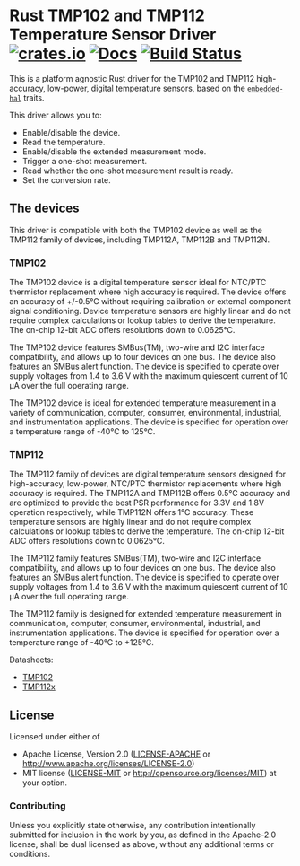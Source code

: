 # Rust TMP102 and TMP112 Temperature Sensor Driver [![crates.io](https://img.shields.io/crates/v/tmp1x2.svg)](https://crates.io/crates/tmp1x2) [![Docs](https://docs.rs/tmp1x2/badge.svg)](https://docs.rs/tmp1x2) [![Build Status](https://travis-ci.org/eldruin/tmp1x2-rs.svg?branch=master)](https://travis-ci.org/eldruin/tmp1x2-rs)

This is a platform agnostic Rust driver for the TMP102 and TMP112
high-accuracy, low-power, digital temperature sensors, based on the
[`embedded-hal`] traits.

[`embedded-hal`]: https://github.com/rust-embedded/embedded-hal

This driver allows you to:
- Enable/disable the device.
- Read the temperature.
- Enable/disable the extended measurement mode.
- Trigger a one-shot measurement.
- Read whether the one-shot measurement result is ready.
- Set the conversion rate.

## The devices

This driver is compatible with both the TMP102 device as well as the TMP112
family of devices, including TMP112A, TMP112B and TMP112N.

### TMP102
The TMP102 device is a digital temperature sensor ideal for NTC/PTC
thermistor replacement where high accuracy is required. The device offers
an accuracy of +/-0.5°C without requiring calibration or external component
signal conditioning. Device temperature sensors are highly linear and do
not require complex calculations or lookup tables to derive the
temperature. The on-chip 12-bit ADC offers resolutions down to 0.0625°C.

The TMP102 device features SMBus(TM), two-wire and I2C interface
compatibility, and allows up to four devices on one bus. The device also
features an SMBus alert function. The device is specified to operate over
supply voltages from 1.4 to 3.6 V with the maximum quiescent current of
10 μA over the full operating range.

The TMP102 device is ideal for extended temperature measurement in a
variety of communication, computer, consumer, environmental, industrial,
and instrumentation applications. The device is specified for operation
over a temperature range of -40°C to 125°C.

### TMP112
The TMP112 family of devices are digital temperature sensors designed for
high-accuracy, low-power, NTC/PTC thermistor replacements where high
accuracy is required. The TMP112A and TMP112B offers 0.5°C accuracy and are
optimized to provide the best PSR performance for 3.3V and 1.8V operation
respectively, while TMP112N offers 1°C accuracy. These temperature sensors
are highly linear and do not require complex calculations or lookup tables
to derive the temperature. The on-chip 12-bit ADC offers resolutions down
to 0.0625°C.

The TMP112 family features SMBus(TM), two-wire and I2C interface
compatibility, and allows up to four devices on one bus. The device also
features an SMBus alert function. The device is specified to operate over
supply voltages from 1.4 to 3.6 V with the maximum quiescent current of
10 μA over the full operating range.

The TMP112 family is designed for extended temperature measurement in
communication, computer, consumer, environmental, industrial, and
instrumentation applications. The device is specified for operation over a
temperature range of -40°C to +125°C.


Datasheets:
- [TMP102](http://www.ti.com/lit/ds/symlink/tmp102.pdf)
- [TMP112x](http://www.ti.com/lit/ds/symlink/tmp112.pdf)

## License

Licensed under either of

 * Apache License, Version 2.0 ([LICENSE-APACHE](LICENSE-APACHE) or
   http://www.apache.org/licenses/LICENSE-2.0)
 * MIT license ([LICENSE-MIT](LICENSE-MIT) or
   http://opensource.org/licenses/MIT) at your option.

### Contributing

Unless you explicitly state otherwise, any contribution intentionally submitted
for inclusion in the work by you, as defined in the Apache-2.0 license, shall
be dual licensed as above, without any additional terms or conditions.

